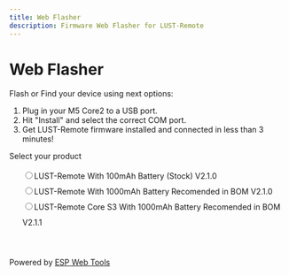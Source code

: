 ```yaml
---
title: Web Flasher
description: Firmware Web Flasher for LUST-Remote
---
```


<style>
  .md-content__button {
    display: none;
  }
  .pick-variant select {
    background: transparent;
    width: 300px;
    padding: 1px;
    font-size: 16pt;
    border: 1px solid #ddd;
    height: 51px;
    border-radius: 15px;
  }
  .invisible {
    visibility: hidden;
  }
  .radios li {
    list-style: none;
    line-height: 2em;
  }
</style>

# Web Flasher

Flash or Find your device using next options:

1. Plug in your M5 Core2 to a USB port.
2. Hit "Install" and select the correct COM port.
3. Get LUST-Remote firmware installed and connected in less than 3 minutes!

<p>Select your product</p>
<ul class="radios">
<li>
    <label><input type="radio" name="type" value="100mAh" />LUST-Remote With 100mAh Battery (Stock) V2.1.0</label>
</li>
<li>
    <label><input type="radio" name="type" value="1000mAh" />LUST-Remote With 1000mAh Battery Recomended in BOM V2.1.0</label>
</li>
<li>
    <label><input type="radio" name="type" value="S3" />LUST-Remote Core S3 With 1000mAh Battery Recomended in BOM V2.1.1</label>
</li>
</ul>
<p class="button-row" align="center">
<esp-web-install-button class="invisible">
  <button slot="activate" class="md-button md-button--primary">INSTALL</button>
  <span slot="unsupported">Use Chrome Desktop</span>
  <span slot="not-allowed">Not allowed to use this on HTTP!</span>
</esp-web-install-button>
</p>

Powered by [ESP Web Tools](https://esphome.github.io/esp-web-tools/)

<script>
    document.querySelectorAll('input[name="type"]').forEach(radio =>
    radio.addEventListener("change", () => {
        const button = document.querySelector('esp-web-install-button');
        button.manifest = `../files/manifest_${radio.value}.json`;
        button.classList.remove('invisible');
    }
    ));
</script>
<script type="module" src="https://unpkg.com/esp-web-tools@10/dist/web/install-button.js?module"></script>